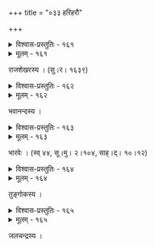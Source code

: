 +++
title = "०३३ हरिहरौ"

+++



<details><summary>विश्वास-प्रस्तुतिः - १६१</summary>

यद् बद्धार्धजटं यदर्धमुकुटं यच्चन्द्रमन्दारयोर्  
धत्ते धाम च दाम च स्मितलसत्कुन्देन्द्रनीलश्रियोः ।  
तत् खट्वाङ्गरथाङ्गसङ्गविकटं श्रीकण्ठवैकुण्ठयोर्  
वन्दे नन्दिमहोक्षतार्क्ष्यपरिषन्नामाङ्कम् एकं वपुः ॥१६१॥
</details>

<details><summary>मूलम् - १६१</summary>

यद् बद्धार्धजटं यदर्धमुकुटं यच्चन्द्रमन्दारयोर्  
धत्ते धाम च दाम च स्मितलसत्कुन्देन्द्रनीलश्रियोः ।  
तत् खट्वाङ्गरथाङ्गसङ्गविकटं श्रीकण्ठवैकुण्ठयोर्  
वन्दे नन्दिमहोक्षतार्क्ष्यपरिषन्नामाङ्कम् एकं वपुः ॥१६१॥
</details>


राजशेखरस्य । (सु।र। १६३९)  



<details><summary>विश्वास-प्रस्तुतिः - १६२</summary>

नियमितजटावल्लीलीलाप्रसुप्तमहोरगं  
चरणकमलप्रान्ते मुक्तस्वविक्रमगोवृषम् ।  
विततफणिभुक्पत्रच्छत्रं गदालगुडश्रियं  
हरिहरवपुर्ब्रह्मोपास्यं पुनातु जगत् त्रयम् ॥१६२॥
</details>

<details><summary>मूलम् - १६२</summary>

नियमितजटावल्लीलीलाप्रसुप्तमहोरगं  
चरणकमलप्रान्ते मुक्तस्वविक्रमगोवृषम् ।  
विततफणिभुक्पत्रच्छत्रं गदालगुडश्रियं  
हरिहरवपुर्ब्रह्मोपास्यं पुनातु जगत् त्रयम् ॥१६२॥
</details>


भवानन्दस्य ।  



<details><summary>विश्वास-प्रस्तुतिः - १६३</summary>

येन ध्वस्तमनोभवेन बलिजित्कायः पुरास्त्रीकृतो  
यो गङ्गां च दधे’न्धकक्षयकरो यो बर्हिपत्रप्रियः ।  
यस्याहुः शशिमच्छिरो हर इति स्तुत्यं च नामामराः   
सो’व्याद् इष्टभुजङ्गहारवलयस् तां सर्वदो माधवः ॥१६३॥
</details>

<details><summary>मूलम् - १६३</summary>

येन ध्वस्तमनोभवेन बलिजित्कायः पुरास्त्रीकृतो  
यो गङ्गां च दधे’न्धकक्षयकरो यो बर्हिपत्रप्रियः ।  
यस्याहुः शशिमच्छिरो हर इति स्तुत्यं च नामामराः   
सो’व्याद् इष्टभुजङ्गहारवलयस् तां सर्वदो माधवः ॥१६३॥
</details>


भारवेः । (स्व् ४४, सू।मु। २।१०४, साह्।द्। १०।१२)  



<details><summary>विश्वास-प्रस्तुतिः - १६४</summary>

एकावस्थितिर् अस्तु वः पुरमुरप्रद्वेषिणोर् देवयोः   
प्रालेयाञ्जनशैलशृङ्गसुभगच्छायाङ्गयोः श्रेयसे ।  
तार्क्ष्यत्रासविहस्तपन्नगफटा यस्यां जटापालयो   
बालेन्दुद्युतिकोशसुप्तजलजो यस्यां च नाभीह्रदः ॥१६४॥
</details>

<details><summary>मूलम् - १६४</summary>

एकावस्थितिर् अस्तु वः पुरमुरप्रद्वेषिणोर् देवयोः   
प्रालेयाञ्जनशैलशृङ्गसुभगच्छायाङ्गयोः श्रेयसे ।  
तार्क्ष्यत्रासविहस्तपन्नगफटा यस्यां जटापालयो   
बालेन्दुद्युतिकोशसुप्तजलजो यस्यां च नाभीह्रदः ॥१६४॥
</details>


तुङ्गोकस्य ।  



<details><summary>विश्वास-प्रस्तुतिः - १६५</summary>

यज्जम्बूकम्बुरोचिः फणधरपरिषद्भोजिभोगीन्द्रकान्तं  
नन्दच्चन्द्रारविन्दद्युतिचरणशिरःस्यन्दिमन्दाकिनीकम् ।  
रक्षासंहारदक्षं मदनसमुदयोद्दीपनं शश्वद् अव्याद्  
अव्याघातं विबोधे’प्य् उदधिगिरिसुताकान्तयोर् देहम् एकम् ॥१६५॥
</details>

<details><summary>मूलम् - १६५</summary>

यज्जम्बूकम्बुरोचिः फणधरपरिषद्भोजिभोगीन्द्रकान्तं  
नन्दच्चन्द्रारविन्दद्युतिचरणशिरःस्यन्दिमन्दाकिनीकम् ।  
रक्षासंहारदक्षं मदनसमुदयोद्दीपनं शश्वद् अव्याद्  
अव्याघातं विबोधे’प्य् उदधिगिरिसुताकान्तयोर् देहम् एकम् ॥१६५॥
</details>


जलचन्द्रस्य ।  


